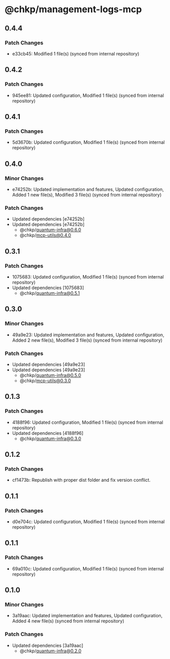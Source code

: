 # @chkp/management-logs-mcp

## 0.4.4

### Patch Changes

- e33cb45: Modified 1 file(s) (synced from internal repository)

## 0.4.2

### Patch Changes

- 945ee81: Updated configuration, Modified 1 file(s) (synced from internal repository)

## 0.4.1

### Patch Changes

- 5d3670b: Updated configuration, Modified 1 file(s) (synced from internal repository)

## 0.4.0

### Minor Changes

- e74252b: Updated implementation and features, Updated configuration, Added 1 new file(s), Modified 3 file(s) (synced from internal repository)

### Patch Changes

- Updated dependencies [e74252b]
- Updated dependencies [e74252b]
  - @chkp/quantum-infra@0.6.0
  - @chkp/mcp-utils@0.4.0

## 0.3.1

### Patch Changes

- 1075683: Updated configuration, Modified 1 file(s) (synced from internal repository)
- Updated dependencies [1075683]
  - @chkp/quantum-infra@0.5.1

## 0.3.0

### Minor Changes

- 49a9e23: Updated implementation and features, Updated configuration, Added 2 new file(s), Modified 3 file(s) (synced from internal repository)

### Patch Changes

- Updated dependencies [49a9e23]
- Updated dependencies [49a9e23]
  - @chkp/quantum-infra@0.5.0
  - @chkp/mcp-utils@0.3.0

## 0.1.3

### Patch Changes

- 4188f96: Updated configuration, Modified 1 file(s) (synced from internal repository)
- Updated dependencies [4188f96]
  - @chkp/quantum-infra@0.3.0

## 0.1.2

### Patch Changes

- cf1473b: Republish with proper dist folder and fix version conflict.

## 0.1.1

### Patch Changes

- d0e704c: Updated configuration, Modified 1 file(s) (synced from internal repository)

## 0.1.1

### Patch Changes

- 69a010c: Updated configuration, Modified 1 file(s) (synced from internal repository)

## 0.1.0

### Minor Changes

- 3a19aac: Updated implementation and features, Updated configuration, Added 4 new file(s) (synced from internal repository)

### Patch Changes

- Updated dependencies [3a19aac]
  - @chkp/quantum-infra@0.2.0
